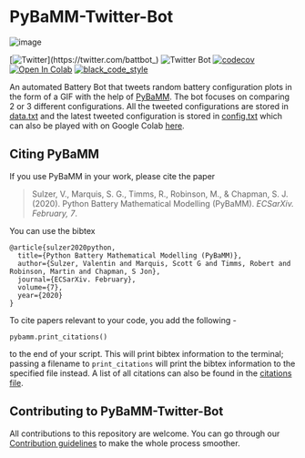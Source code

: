 # PyBaMM-Twitter-Bot

![image](https://miro.medium.com/max/788/1*z_AwTGIVYneAzpzwPUGDxw.gif)

[![Twitter](https://img.shields.io/twitter/url/https/twitter.com/battbot_.svg?style=social&label=Follow%20@battbot_)](https://twitter.com/battbot_)
![Twitter Bot](https://github.com/Saransh-cpp/TwitterBot/actions/workflows/python-app.yml/badge.svg?branch=master)
[![codecov](https://codecov.io/gh/Saransh-cpp/PyBaMM-Twitter-Bot/branch/main/graph/badge.svg?token=P1h4VGtlSt)](https://codecov.io/gh/Saransh-cpp/PyBaMM-Twitter-Bot)
[![Open In Colab](https://colab.research.google.com/assets/colab-badge.svg)](https://colab.research.google.com/github/Saransh-cpp/PyBaMM-Twitter-Bot/blob/main/)
[![black_code_style](https://img.shields.io/badge/code%20style-black-000000.svg)](https://github.com/ambv/black)



An automated Battery Bot that tweets random battery configuration plots in the form of a GIF with the help of [PyBaMM](https://github.com/pybamm-team/PyBaMM). The bot focuses on comparing 2 or 3 different configurations. All the tweeted configurations are stored in [data.txt](https://github.com/Saransh-cpp/PyBaMM-Twitter-Bot/blob/main/bot/data.txt) and the latest tweeted configuration is stored in [config.txt](https://github.com/Saransh-cpp/PyBaMM-Twitter-Bot/blob/main/bot/config.txt) which can also be played with on Google Colab [here](https://colab.research.google.com/github/Saransh-cpp/PyBaMM-Twitter-Bot/blob/main/bot/run-simulation.ipynb).


## Citing PyBaMM

If you use PyBaMM in your work, please cite the paper

> Sulzer, V., Marquis, S. G., Timms, R., Robinson, M., & Chapman, S. J. (2020). Python Battery Mathematical Modelling (PyBaMM). _ECSarXiv. February, 7_.

You can use the bibtex

```
@article{sulzer2020python,
  title={Python Battery Mathematical Modelling (PyBaMM)},
  author={Sulzer, Valentin and Marquis, Scott G and Timms, Robert and Robinson, Martin and Chapman, S Jon},
  journal={ECSarXiv. February},
  volume={7},
  year={2020}
}
```

To cite papers relevant to your code, you add the following -

```python3
pybamm.print_citations()
```

to the end of your script. This will print bibtex information to the terminal; passing a filename to `print_citations` will print the bibtex information to the specified file instead. A list of all citations can also be found in the [citations file](https://github.com/pybamm-team/PyBaMM/blob/develop/pybamm/CITATIONS.txt).

## Contributing to PyBaMM-Twitter-Bot

All contributions to this repository are welcome. You can go through our [Contribution guidelines](https://github.com/pybamm-team/PyBaMM/blob/develop/CONTRIBUTING.md) to make the whole process smoother.
